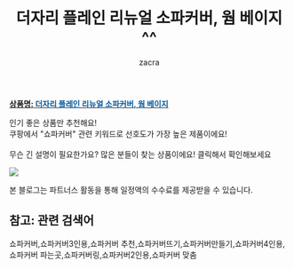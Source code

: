 ﻿---
layout: post
title:  "더자리 플레인 리뉴얼 소파커버, 웜 베이지 ^^"
author: zacra
categories: [ 아이템 ]
tags: [쇼파커버,쇼파커버3인용,쇼파커버 추천,쇼파커버뜨기,쇼파커버만들기,쇼파커버4인용,쇼파커버 파는곳,쇼파커버링,쇼파커버2인용,쇼파커버 맞춤]
image: https://static.coupangcdn.com/image/retail/images/2020/01/02/15/3/86c3683a-7912-4502-ae88-3ff186b32f86.jpg 
description: "쿠팡에서 쇼파커버 관련 키워드로 가장 고객 선호도가 높은 제품이랍니다."
rating: 4.5
---

<a href="https://link.coupang.com/re/AFFSDP?lptag=AF8407795&pageKey=1141716003&itemId=2112934577&vendorItemId=70111597331&traceid=V0-153-3c77eda9040f965a"><b>상품명: <font color='#01579B'>더자리 플레인 리뉴얼 소파커버, 웜 베이지</font></b></a>

인기 좋은 상품만 추천해요!<br/>
쿠팡에서 "쇼파커버" 관련 키워드로 선호도가 가장 높은 제품이에요!<br/><br/>
무슨 긴 설명이 필요한가요? 많은 분들이 찾는 상품이에요!
클릭해서 확인해보세요


<a href="https://link.coupang.com/re/AFFSDP?lptag=AF8407795&pageKey=1141716003&itemId=2112934577&vendorItemId=70111597331&traceid=V0-153-3c77eda9040f965a"><img src="https://thumbnail9.coupangcdn.com/thumbnails/remote/q89/image/retail/images/15039958189515-473b635b-b58d-4927-b8b8-525f8d865ff8.jpg"></a> 

본 블로그는 파트너스 활동을 통해 일정액의 수수료를 제공받을 수 있습니다.

## 참고: 관련 검색어    
쇼파커버,쇼파커버3인용,쇼파커버 추천,쇼파커버뜨기,쇼파커버만들기,쇼파커버4인용,쇼파커버 파는곳,쇼파커버링,쇼파커버2인용,쇼파커버 맞춤